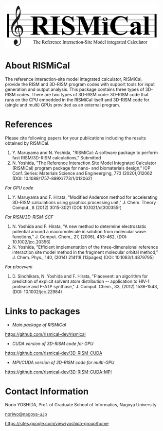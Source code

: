 ![rismical_logo](image/RISMiCal_Logo.png)

# About RISMiCal
The reference interaction-site model integrated calculator, RISMiCal, provide the RISM and 3D-RISM program codes with support tools for input generation and output analysis.
This package contains three types of 3D-RISM codes.
There are two types of 3D-RISM code: 3D-RISM code that runs on the CPU embedded in the RISMiCal itself and 3D-RISM code for (single and multi) GPUs provided as an external program.

# References
Please cite following papers for your publications including the results obtained by RISMiCal.
1. Y. Maruyama and N. Yoshida, "RISMiCal: A software package to perform fast RISM/3D-RISM calculations," Submitted
2. N. Yoshida, "The Reference Interaction Site Model Integrated Calculator (RISMiCal) program package for nano- and biomaterials design," IOP Conf. Series: Materials Science and Engineerging, 773 (2020),012062 (DOI: 10.1088/1757-899X/773/1/012062)

*For GPU code*
1. Y. Maruyama and F. Hirata, "Modified Anderson method for accelerating 3D-RISM calculations using graphics processing unit," J. Chem. Theory Comput., 8 (2012) 3015-3021 (DOI: 10.1021/ct300355r) 

*For RISM/3D-RISM-SCF*
1. N. Yoshida and F. Hirata, "A new method to determine electrostatic potential around a macromolecule in solution from molecular wave functions," J. Comput. Chem., 27, (2006), 453-462, (DOI: 10.1002/jcc.20356)
2. N. Yoshida, "Efficient implementation of the three-dimensional reference interaction site model method in the fragment molecular orbital method," J. Chem. Phys., 140, (2014) 214118 (13pages) (DOI: 10.1063/1.4879795)

*For placevent*
1. D. Sindhikara, N. Yoshida and F. Hirata, "Placevent: an algorithm for prediction of explicit solvent atom distribution -- application to HIV-1 protease and F-ATP synthase," J. Comput. Chem., 33, (2012) 1536-1543, (DOI: 10.1002/jcc.22984)


# Links to packages

- *Main package of RISMiCal*

https://github.com/rismical-dev/rismical

- *CUDA version of 3D-RISM code for GPU*

https://github.com/rismical-dev/3D-RISM-CUDA

- *MPI/CUDA version of 3D-RISM code for multi-GPU*

https://github.com/rismical-dev/3D-RISM-CUDA-MPI

# Contact Information

Norio YOSHIDA, Prof. of Graduate School of Informatics, Nagoya University

noriwo@nagoya-u.jp

https://sites.google.com/view/yoshida-group/home
